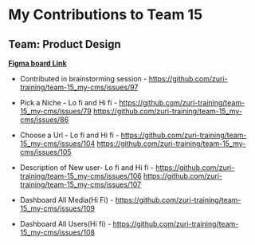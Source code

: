# My Contributions to Team 15  

## Team: Product Design  

**[Figma board Link](https://www.figma.com/file/Uujc2NV7Sx6qOsWX9JYl0v/Team-15_My-cms?node-id=0%3A1)**

- Contributed in brainstorming session - <https://github.com/zuri-training/team-15_my-cms/issues/97>

- Pick a Niche - Lo fi and Hi fi - <https://github.com/zuri-training/team-15_my-cms/issues/79> <https://github.com/zuri-training/team-15_my-cms/issues/86>

- Choose a Url - Lo fi and Hi fi - <https://github.com/zuri-training/team-15_my-cms/issues/104> <https://github.com/zuri-training/team-15_my-cms/issues/105>

- Description of New user- Lo fi and Hi fi - <https://github.com/zuri-training/team-15_my-cms/issues/106> <https://github.com/zuri-training/team-15_my-cms/issues/107>

- Dashboard All Media(Hi Fi) - <https://github.com/zuri-training/team-15_my-cms/issues/109>

- Dashboard All Users(Hi fi) - <https://github.com/zuri-training/team-15_my-cms/issues/108>
